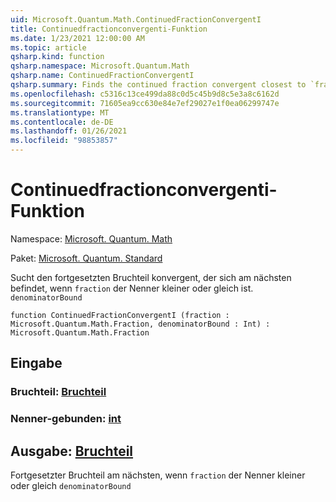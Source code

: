 ```yaml
---
uid: Microsoft.Quantum.Math.ContinuedFractionConvergentI
title: Continuedfractionconvergenti-Funktion
ms.date: 1/23/2021 12:00:00 AM
ms.topic: article
qsharp.kind: function
qsharp.namespace: Microsoft.Quantum.Math
qsharp.name: ContinuedFractionConvergentI
qsharp.summary: Finds the continued fraction convergent closest to `fraction` with the denominator less or equal to `denominatorBound`
ms.openlocfilehash: c5316c13ce499da88c0d5c45b9d8c5e3a8c6162d
ms.sourcegitcommit: 71605ea9cc630e84e7ef29027e1f0ea06299747e
ms.translationtype: MT
ms.contentlocale: de-DE
ms.lasthandoff: 01/26/2021
ms.locfileid: "98853857"
---
```

# <a name="continuedfractionconvergenti-function"></a>Continuedfractionconvergenti-Funktion

Namespace: [Microsoft. Quantum. Math](xref:Microsoft.Quantum.Math)

Paket: [Microsoft. Quantum. Standard](https://nuget.org/packages/Microsoft.Quantum.Standard)


Sucht den fortgesetzten Bruchteil konvergent, der sich am nächsten befindet, wenn `fraction` der Nenner kleiner oder gleich ist. `denominatorBound`

```qsharp
function ContinuedFractionConvergentI (fraction : Microsoft.Quantum.Math.Fraction, denominatorBound : Int) : Microsoft.Quantum.Math.Fraction
```


## <a name="input"></a>Eingabe

### <a name="fraction--fraction"></a>Bruchteil: [Bruchteil](xref:Microsoft.Quantum.Math.Fraction)




### <a name="denominatorbound--int"></a>Nenner-gebunden: [int](xref:microsoft.quantum.lang-ref.int)





## <a name="output--fraction"></a>Ausgabe: [Bruchteil](xref:Microsoft.Quantum.Math.Fraction)

Fortgesetzter Bruchteil am nächsten, wenn `fraction` der Nenner kleiner oder gleich `denominatorBound`